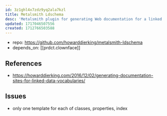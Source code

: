 ```yaml
---
id: 3z1ghl4x7zdz9yq2ala7kzl
title: Metalsmith Ldschema
desc: 'Metalsmith plugin for generating Web documentation for a linked data vocabulary. Inspired by https://schema.org'
updated: 1717046507556
created: 1712766503588
---
```


- repo: https://github.com/howarddierking/metalsmith-ldschema
- depends_on: [[prdct.clownface]]
## References

- https://howarddierking.com/2016/12/02/generating-documentation-sites-for-linked-data-vocabularies/

## Issues

- only one template for each of classes, properties, index